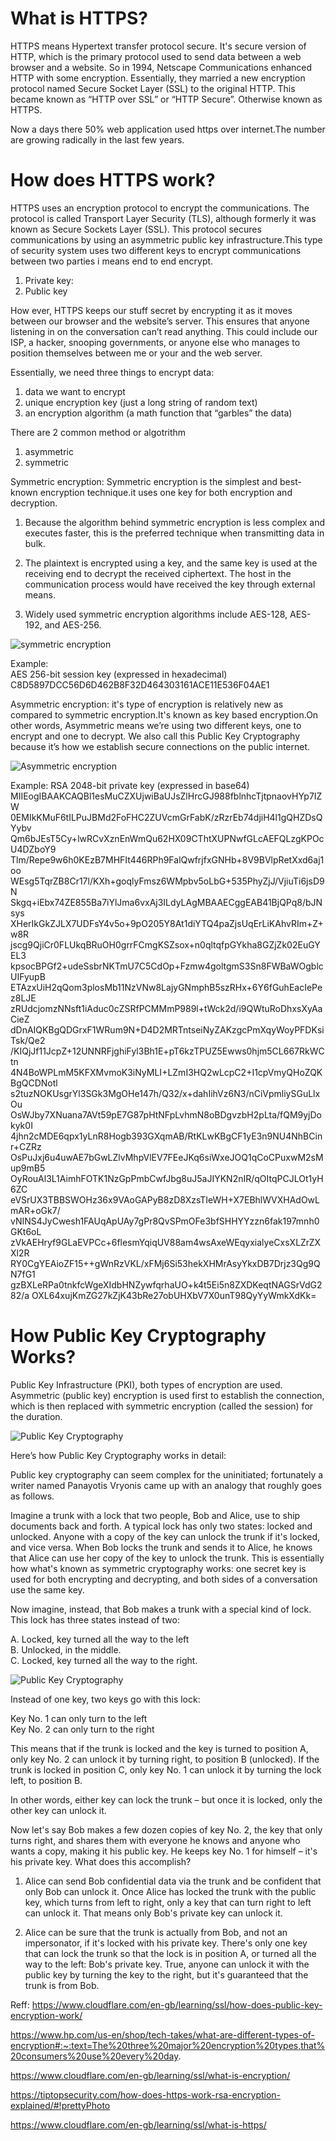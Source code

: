 # What is HTTPS?
HTTPS means Hypertext transfer protocol secure. It's secure version of HTTP, which is the primary protocol used to send data between a web browser and a website.
So in 1994, Netscape Communications enhanced HTTP with some encryption. Essentially, they married a new encryption protocol named Secure Socket Layer (SSL) to the original HTTP. This became known as “HTTP over SSL” or “HTTP Secure”. Otherwise known as HTTPS.

Now a days there 50% web application used https over internet.The number are growing radically in the last few years.

# How does HTTPS work?
HTTPS uses an encryption protocol to encrypt the communications. The protocol is called Transport Layer Security (TLS), although formerly it was known as Secure Sockets Layer (SSL).
This protocol secures communications by using an asymmetric public key infrastructure.This type of security system uses two different keys to encrypt communications between two parties i means end to end encrypt.

  1. Private key: 
  2. Public key



How ever, HTTPS keeps our stuff secret by encrypting it as it moves between our browser and the website’s server. This ensures that anyone listening in on the conversation can’t read anything. This could include our ISP, a hacker, snooping governments, or anyone else who manages to position themselves between me or your and the web server.

Essentially, we need three things to encrypt data:

  1. data we want to encrypt
  2. unique encryption key (just a long string of random text)
  3. an encryption algorithm (a math function that “garbles” the data)

There are 2 common method or algotrithm
  1. asymmetric
  2. symmetric

Symmetric encryption: Symmetric encryption is the simplest and best-known encryption technique.it uses one key for both encryption and decryption.

  1. Because the algorithm behind symmetric encryption is less complex and executes faster, this is the preferred technique when transmitting data in bulk.

  2. The plaintext is encrypted using a key, and the same key is used at the receiving end to decrypt the received ciphertext. The host in the communication process would have received the key through external means.

  3. Widely used symmetric encryption algorithms include AES-128, AES-192, and AES-256.

  ![symmetric encryption](./images/symmetric_encryption.png)

Example:   
AES 256-bit session key (expressed in hexadecimal)  
C8D5897DCC56D6D462B8F32D464303161ACE11E536F04AE1  

Asymmetric encryption: it's type of encryption is relatively new as compared to symmetric encryption.It's known as key based encryption.On other words, Asymmetric means we’re using two different keys, one to encrypt and one to decrypt.
We also call this Public Key Cryptography because it’s how we establish secure connections on the public internet.

  ![Asymmetric encryption](./images/asymmetric_encryption.png) 

Example: 
RSA 2048-bit private key (expressed in base64)  
MIIEogIBAAKCAQBl1esMuCZXUjwiBaUJsZlHrcGJ988fblnhcTjtpnaovHYp7IZW
0EMIkKMuF6tILPuJBMd2FoFHC2ZUVcmGrFabK/zRzrEb74djiH4l1gQHZDsQYybv
Qm6bJEsT5Cy+lwRCvXznEnWmQu62HX09CThtXUPNwfGLcAEFQLzgKPOcU4DZboY9
Tlm/Repe9w6h0KEzB7MHFIt446RPh9FalQwfrjfxGNHb+8V9BVlpRetXxd6aj1oo
WEsg5TqrZB8Cr17l/KXh+goqlyFmsz6WMpbv5oLbG+535PhyZjJ/VjiuTi6jsD9N
Skgq+iEbx74ZE855Ba7iYlJma6vxAj3ILdyLAgMBAAECggEAB41BjQPq8/bJNsys
XHerIkGkZJLX7UDFsY4v5o+9pO205Y8At1diYTQ4paZjsUqErLiKAhvRIm+Z+w8R
jscg9QjiCr0FLUkqBRuOH0grrFCmgKSZsox+n0qltqfpGYkha8GZjZk02EuGYEL3
kpsocBPGf2+udeSsbrNKTmU7C5CdOp+Fzmw4goltgmS3Sn8FWBaWOgblcUIFyupB
ETAzxUiH2qQom3plosMb11NzVNw8LajyGNmphB5szRHx+6Y6fGuhEacIePez8LJE
zRUdcjomzNNsft1iAduc0cZSRfPCMMmP989l+tWck2d/i9QWtuRoDhxsXyAaCieZ
dDnAIQKBgQDGrxF1WRum9N+D4D2MRTntseiNyZAKzgcPmXqyWoyPFDKsiTsk/Qe2
/KIQjJf11JcpZ+12UNNRFjghiFyl3Bh1E+pT6kzTPUZ5Ewws0hjm5CL667RkWCtn
4N4BoWPLmM5KFXMvmoK3iNyMLI+LZmI3HQ2wLcpC2+I1cpVmyQHoZQKBgQCDNotl
s2tuzNOKUsgrYl3SGk3MgOHe147h/Q32/x+dahIihVz6N3/nCiVpmliySGuLlxOu
OsWJby7XNuana7AVt59pE7G87pHtNFpLvhmN8oBDgvzbH2pLta/fQM9yjDokyk0I
4jhn2cMDE6qpx1yLnR8Hogb393GXqmAB/RtKLwKBgCF1yE3n9NU4NhBCinr+CZRz
OsPuJxj6u4uwAE7bGwLZlvMhpVlEV7FEeJKq6siWxeJOQ1qCoCPuxwM2sMup9mB5
OyRouAl3L1AimhFOTK1NzGpPmbCwfJbg8uJ5aJIYKN2nIR/qOItqPCJLOt1yH6ZC
eVSrUX3TBBSWOHz36x9VAoGAPyB8zD8XzsTIeWH+X7EBhlWVXHAdOwLmAR+oGk7/
vNINS4JyCwesh1FAUqApUAy7gPr8QvSPmOFe3bfSHHYYzzn6fak197mnh0GKt6oL
zVkAEHryf9GLaEVPCc+6flesmYqiqUV88am4wsAxeWEqyxialyeCxsXLZrZXXl2R
RY0CgYEAioZF15++gWnRzVKL/xFMj6Si53hekXHMrAsyYkxDB7Drjz3Qg9QN7fG1
gzBXLeRPa0tnkfcWgeXIdbHNZywfqrhaUO+k4t5Ei5n8ZXDKeqtNAGSrVdG282/a
OXL64xujKmZG27kZjK43bRe27obUHXbV7X0unT98QyYyWmkXdKk=


# How Public Key Cryptography Works?
Public Key Infrastructure (PKI), both types of encryption are used. Asymmetric (public key) encryption is used first to establish the connection, which is then replaced with symmetric encryption (called the session) for the duration.

![Public Key Cryptography](./images/public_key_criptography.png)

Here’s how Public Key Cryptography works in detail:

Public key cryptography can seem complex for the uninitiated; fortunately a writer named Panayotis Vryonis came up with an analogy that roughly goes as follows.

Imagine a trunk with a lock that two people, Bob and Alice, use to ship documents back and forth. A typical lock has only two states: locked and unlocked. Anyone with a copy of the key can unlock the trunk if it's locked, and vice versa. When Bob locks the trunk and sends it to Alice, he knows that Alice can use her copy of the key to unlock the trunk. This is essentially how what's known as symmetric cryptography works: one secret key is used for both encrypting and decrypting, and both sides of a conversation use the same key.

Now imagine, instead, that Bob makes a trunk with a special kind of lock. This lock has three states instead of two:  

  A. Locked, key turned all the way to the left  
  B. Unlocked, in the middle.  
  C. Locked, key turned all the way to the right.  

  ![Public Key Cryptography](./images/public_key_criptography_1.png)

Instead of one key, two keys go with this lock:  

  Key No. 1 can only turn to the left  
  Key No. 2 can only turn to the right  

This means that if the trunk is locked and the key is turned to position A, only key No. 2 can unlock it by turning right, to position B (unlocked). If the trunk is locked in position C, only key No. 1 can unlock it by turning the lock left, to position B.

In other words, either key can lock the trunk – but once it is locked, only the other key can unlock it.

Now let's say Bob makes a few dozen copies of key No. 2, the key that only turns right, and shares them with everyone he knows and anyone who wants a copy, making it his public key. He keeps key No. 1 for himself – it's his private key. What does this accomplish?

  1. Alice can send Bob confidential data via the trunk and be confident that only Bob can unlock it. Once Alice has locked the trunk with the public key, which turns from left to right, only a key that can turn right to left can unlock it. That means only Bob's private key can unlock it.

  2. Alice can be sure that the trunk is actually from Bob, and not an impersonator, if it's locked with his private key. There's only one key that can lock the trunk so that the lock is in position A, or turned all the way to the left: Bob's private key. True, anyone can unlock it with the public key by turning the key to the right, but it's guaranteed that the trunk is from Bob.





Reff: https://www.cloudflare.com/en-gb/learning/ssl/how-does-public-key-encryption-work/  

https://www.hp.com/us-en/shop/tech-takes/what-are-different-types-of-encryption#:~:text=The%20three%20major%20encryption%20types,that%20consumers%20use%20every%20day.  

https://www.cloudflare.com/en-gb/learning/ssl/what-is-encryption/  

https://tiptopsecurity.com/how-does-https-work-rsa-encryption-explained/#!prettyPhoto  

https://www.cloudflare.com/en-gb/learning/ssl/what-is-https/
